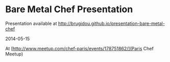 Bare Metal Chef Presentation
============================

Presentation available at http://brugidou.github.io/presentation-bare-metal-chef

2014-05-15

At [http://www.meetup.com/chef-paris/events/178751862/](Paris Chef Meetup)
